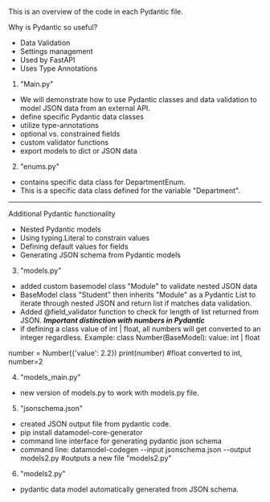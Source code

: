 This is an overview of the code in each Pydantic file.

Why is Pydantic so useful?
- Data Validation
- Settings management
- Used by FastAPI
- Uses Type Annotations


1. "Main.py"
- We will demonstrate how to use Pydantic classes and data validation to model JSON data from an external API.
- define specific Pydantic data classes
- utilize type-annotations
- optional vs. constrained fields
- custom validator functions
- export models to dict or JSON data

2. "enums.py"
- contains specific data class for DepartmentEnum.
- This is a specific data class defined for the variable "Department".


----------------------------------------
Additional Pydantic functionality
- Nested Pydantic models
- Using typing.Literal to constrain values
- Defining default values for fields
- Generating JSON schema from Pydantic models


3. "models.py"
- added custom basemodel class "Module" to validate nested JSON data
- BaseModel class "Student" then inherits "Module" as a Pydantic List to iterate through nested JSON and return list if matches data validation.
- Added @field_validator function to check for length of list returned from JSON.
***Important distinction with numbers in Pydantic***
- if defining a class value of int | float, all numbers will get converted to an integer regardless.
Example:
class Number(BaseModel):
    value: int | float

number = Number({'value': 2.2})
print(number) #float converted to int, number=2

4. "models_main.py"
- new version of models.py to work with models.py file.


5. "jsonschema.json"
- created JSON output file from pydantic code. 
- pip install datamodel-core-generator
- command line interface for generating pydantic json schema
- command line: datamodel-codegen --input jsonschema.json --output models2.py #outputs a new file "models2.py"


6. "models2.py"
- pydantic data model automatically generated from JSON schema.
